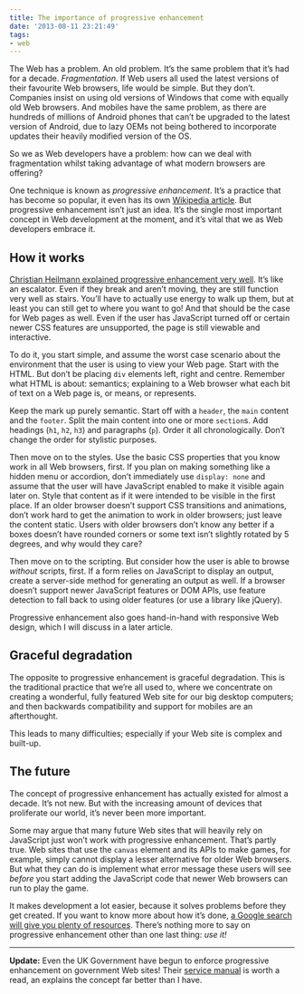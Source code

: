 ```yaml
---
title: The importance of progressive enhancement
date: '2013-08-11 23:21:49'
tags:
- web
---
```


The Web has a problem. An old problem. It’s the same problem that it’s had for a decade. *Fragmentation*. If Web users all used the latest versions of their favourite Web browsers, life would be simple. But they don’t. Companies insist on using old versions of Windows that come with equally old Web browsers. And mobiles have the same problem, as there are hundreds of millions of Android phones that can’t be upgraded to the latest version of Android, due to lazy OEMs not being bothered to incorporate updates their heavily modified version of the OS.

So we as Web developers have a problem: how can we deal with fragmentation whilst taking advantage of what modern browsers are offering?

One technique is known as *progressive enhancement*. It’s a practice that has become so popular, it even has its own [Wikipedia article](http://en.wikipedia.org/wiki/Progressive_enhancement). But progressive enhancement isn’t just an idea. It’s the single most important concept in Web development at the moment, and it’s vital that we as Web developers embrace it.


## How it works

[Christian Heilmann explained progressive enhancement very well](http://christianheilmann.com/2012/02/16/stumbling-on-the-escalator/). It’s like an escalator. Even if they break and aren’t moving, they are still function very well as stairs. You’ll have to actually use energy to walk up them, but at least you can still get to where you want to go! And that should be the case for Web pages as well. Even if the user has JavaScript turned off or certain newer CSS features are unsupported, the page is still viewable and interactive.

To do it, you start simple, and assume the worst case scenario about the environment that the user is using to view your Web page. Start with the HTML. But don’t be placing `div` elements left, right and centre. Remember what HTML is about: semantics; explaining to a Web browser what each bit of text on a Web page is, or means, or represents.

Keep the mark up purely semantic. Start off with a `header`, the `main` content and the `footer`. Split the main content into one or more `section`s. Add headings (`h1`, `h2`, `h3`) and paragraphs (`p`). Order it all chronologically. Don’t change the order for stylistic purposes.

Then move on to the styles. Use the basic CSS properties that you know work in all Web browsers, first. If you plan on making something like a hidden menu or accordion, don’t immediately use `display: none` and assume that the user will have JavaScript enabled to make it visible again later on. Style that content as if it were intended to be visible in the first place. If an older browser doesn’t support CSS transitions and animations, don’t work hard to get the animation to work in older browsers; just leave the content static. Users with older browsers don’t know any better if a boxes doesn’t have rounded corners or some text isn’t slightly rotated by 5 degrees, and why would they care?

Then move on to the scripting. But consider how the user is able to browse *without* scripts, first. If a form relies on JavaScript to display an output, create a server-side method for generating an output as well. If a browser doesn’t support newer JavaScript features or DOM APIs, use feature detection to fall back to using older features (or use a library like jQuery).

Progressive enhancement also goes hand-in-hand with responsive Web design, which I will discuss in a later article.


## Graceful degradation

The opposite to progressive enhancement is graceful degradation. This is the traditional practice that we’re all used to, where we concentrate on creating a wonderful, fully featured Web site for our big desktop computers; and then backwards compatibility and support for mobiles are an afterthought.

This leads to many difficulties; especially if your Web site is complex and built-up.


## The future

The concept of progressive enhancement has actually existed for almost a decade. It’s not new. But with the increasing amount of devices that proliferate our world, it’s never been more important.

Some may argue that many future Web sites that will heavily rely on JavaScript just won’t work with progressive enhancement. That’s partly true. Web sites that use the `canvas` element and its APIs to make games, for example, simply cannot display a lesser alternative for older Web browsers. But what they can do is implement what error message these users will see *before* you start adding the JavaScript code that newer Web browsers can run to play the game.

It makes development a lot easier, because it solves problems before they get created. If you want to know more about how it’s done, [a Google search will give you plenty of resources](https://www.google.co.uk/search?q=progressive+enhancement). There’s nothing more to say on progressive enhancement other than one last thing: *use it!*

- - - - - -

**Update:** Even the UK Government have begun to enforce progressive enhancement on government Web sites! Their [service manual](https://www.gov.uk/service-manual/making-software/progressive-enhancement.html) is worth a read, an explains the concept far better than I have.
